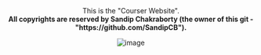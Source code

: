 <center>This is the "Courser Website". <br>
<b>All copyrights are reserved by Sandip Chakraborty (the owner of this git - "https://github.com/SandipCB"). </b>

![image](https://github.com/SandipCB/Course_Website/assets/96263756/7b5a6811-66bb-4017-a7ef-6ef18d956baa)
